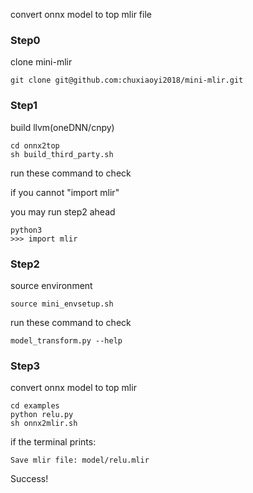 convert onnx model to top mlir file

### Step0
clone mini-mlir
```
git clone git@github.com:chuxiaoyi2018/mini-mlir.git
```

### Step1
build llvm(oneDNN/cnpy)
```
cd onnx2top
sh build_third_party.sh
```

run these command to check

if you cannot "import mlir"

you may run step2 ahead
```
python3
>>> import mlir 
```

### Step2
source environment
```
source mini_envsetup.sh
```

run these command to check
```
model_transform.py --help
```

### Step3
convert onnx model to top mlir
```
cd examples
python relu.py
sh onnx2mlir.sh
```

if the terminal prints:
```
Save mlir file: model/relu.mlir
```
Success!
